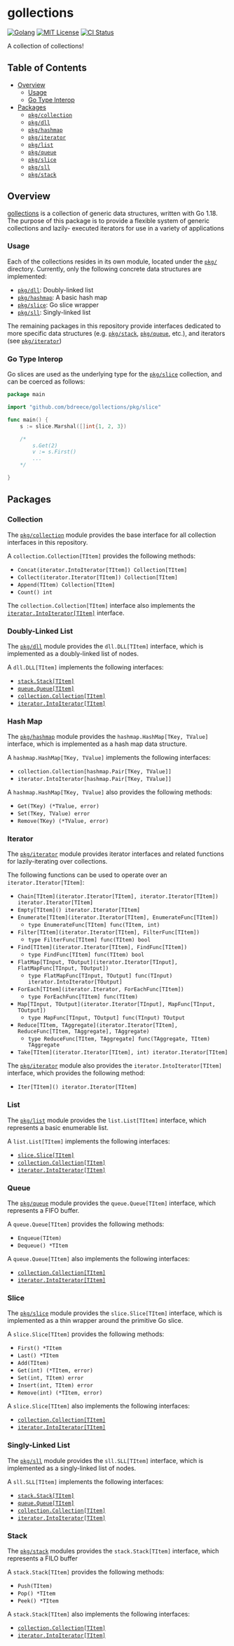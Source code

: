 # gollections

[![Golang](https://img.shields.io/badge/-Go-00ADD8?logo=go&logoColor=white&style=for-the-badge)](https://go.dev/)
[![MIT License](https://img.shields.io/github/license/bdreece/gollections?style=for-the-badge)](https://github.com/bdreece/gollections/blob/main/LICENSE.md)
[![CI Status](https://img.shields.io/github/actions/workflow/status/bdreece/gollections/go.yml?style=for-the-badge)](https://github.com/bdreece/gollections/actions/workflows/go.yml)

A collection of collections!

## Table of Contents

- [Overview](#overview)
  - [Usage](#usage)
  - [Go Type Interop](#go-type-interop)
- [Packages](#packages)
  - [`pkg/collection`](#collection)
  - [`pkg/dll`](#doubly-linked-list)
  - [`pkg/hashmap`](#hash-map)
  - [`pkg/iterator`](#iterator)
  - [`pkg/list`](#list)
  - [`pkg/queue`](#queue)
  - [`pkg/slice`](#slice)
  - [`pkg/sll`](#singly-linked-list)
  - [`pkg/stack`](#stack)

## Overview

[gollections](#gollections) is a collection of generic data structures, written with Go 1.18.
The purpose of this package is to provide a flexible system of generic collections and lazily-
executed iterators for use in a variety of applications

### Usage

Each of the collections resides in its own module, located under the [`pkg/`](pkg/) directory.
Currently, only the following concrete data structures are implemented:

- [`pkg/dll`](#dll): Doubly-linked list
- [`pkg/hashmap`](#hashmap): A basic hash map
- [`pkg/slice`](#slice): Go slice wrapper
- [`pkg/sll`](#sll): Singly-linked list

The remaining packages in this repository provide interfaces dedicated to more specific data structures (e.g. [`pkg/stack`](#stack), [`pkg/queue`](#queue), etc.), and iterators (see [`pkg/iterator`](#iterator))

### Go Type Interop

Go slices are used as the underlying type for the [`pkg/slice`](#slice) collection, and can be
coerced as follows:

```go
package main

import "github.com/bdreece/gollections/pkg/slice"

func main() {
    s := slice.Marshal([]int{1, 2, 3})

    /*
        s.Get(2)
        v := s.First()
        ...
    */

}
```

## Packages

### Collection

The [`pkg/collection`](pkg/collection/) module provides the base interface for all
collection interfaces in this repository.

A `collection.Collection[TItem]` provides the following methods:

- `Concat(iterator.IntoIterator[TItem]) Collection[TItem]`
- `Collect(iterator.Iterator[TItem]) Collection[TItem]`
- `Append(TItem) Collection[TItem]`
- `Count() int`

The `collection.Collection[TItem]` interface also implements the [`iterator.IntoIterator[TItem]`](#iterator) interface.

### Doubly-Linked List

The [`pkg/dll`](pkg/dll/) module provides the `dll.DLL[TItem]` interface, which is implemented as a doubly-linked list of nodes.

A `dll.DLL[TItem]` implements the following interfaces:

- [`stack.Stack[TItem]`](#stack)
- [`queue.Queue[TItem]`](#queue)
- [`collection.Collection[TItem]`](#collection)
- [`iterator.IntoIterator[TItem]`](#iterator)

### Hash Map

The [`pkg/hashmap`](pkg/hashmap/) module provides the `hashmap.HashMap[TKey, TValue]` interface, which is implemented as a hash map data structure.

A `hashmap.HashMap[TKey, TValue]` implements the following interfaces:

- `collection.Collection[hashmap.Pair[TKey, TValue]]`
- `iterator.IntoIterator[hashmap.Pair[TKey, TValue]]`

A `hashmap.HashMap[TKey, TValue]` also provides the following methods:

- `Get(TKey) (*TValue, error)`
- `Set(TKey, TValue) error`
- `Remove(TKey) (*TValue, error)`

### Iterator

The [`pkg/iterator`](pkg/iterator/) module provides iterator interfaces and related functions
for lazily-iterating over collections.

The following functions can be used to operate over an `iterator.Iterator[TItem]`:

- `Chain[TItem](iterator.Iterator[TItem], iterator.Iterator[TItem]) iterator.Iterator[TItem]`
- `Empty[TItem]() iterator.Iterator[TItem]`
- `Enumerate[TItem](iterator.Iterator[TItem], EnumerateFunc[TItem])`
  - `type EnumerateFunc[TItem] func(TItem, int)`
- `Filter[TItem](iterator.Iterator[TItem], FilterFunc[TItem])`
  - `type FilterFunc[TItem] func(TItem) bool`
- `Find[TItem](iterator.Iterator[TItem], FindFunc[TItem])`
  - `type FindFunc[TItem] func(TItem) bool`
- `FlatMap[TInput, TOutput](iterator.Iterator[TInput], FlatMapFunc[TInput, TOutput])`
  - `type FlatMapFunc[TInput, TOutput] func(TInput) iterator.IntoIterator[TOutput]`
- `ForEach[TItem](iterator.Iterator, ForEachFunc[TItem])`
  - `type ForEachFunc[TItem] func(TItem)`
- `Map[TInput, TOutput](iterator.Iterator[TInput], MapFunc[TInput, TOutput])`
  - `type MapFunc[TInput, TOutput] func(TInput) TOutput`
- `Reduce[TItem, TAggregate](iterator.Iterator[TItem], ReduceFunc[TItem, TAggregate], TAggregate)`
  - `type ReduceFunc[TItem, TAggregate] func(TAggregate, TItem) TAggregate`
- `Take[TItem](iterator.Iterator[TItem], int) iterator.Iterator[TItem]`

The [`pkg/iterator`](pkg/iterator/) module also provides the `iterator.IntoIterator[TItem]`
interface, which provides the following method:

- `Iter[TItem]() iterator.Iterator[TItem]`

### List

The [`pkg/list`](pkg/list) module provides the `list.List[TItem]` interface, which represents a basic enumerable list.

A `list.List[TItem]` implements the following interfaces:

- [`slice.Slice[TItem]`](#slice)
- [`collection.Collection[TItem]`](#collection)
- [`iterator.IntoIterator[TItem]`](#iterator)

### Queue

The [`pkg/queue`](pkg/queue) module provides the `queue.Queue[TItem]` interface, which represents a FIFO buffer.

A `queue.Queue[TItem]` provides the following methods:

- `Enqueue(TItem)`
- `Dequeue() *TItem`

A `queue.Queue[TItem]` also implements the following interfaces:

- [`collection.Collection[TItem]`](#collection)
- [`iterator.IntoIterator[TItem]`](#iterator)

### Slice

The [`pkg/slice`](pkg/slice) module provides the `slice.Slice[TItem]` interface, which is implemented as a thin wrapper around the primitive Go slice.

A `slice.Slice[TItem]` provides the following methods:

- `First() *TItem`
- `Last() *TItem`
- `Add(TItem)`
- `Get(int) (*TItem, error)`
- `Set(int, TItem) error`
- `Insert(int, TItem) error`
- `Remove(int) (*TItem, error)`

A `slice.Slice[TItem]` also implements the following interfaces:

- [`collection.Collection[TItem]`](#collection)
- [`iterator.IntoIterator[TItem]`](#iterator)

### Singly-Linked List

The [`pkg/sll`](pkg/sll) module provides the `sll.SLL[TItem]` interface, which is implemented as a singly-linked list of nodes.

A `sll.SLL[TItem]` implements the following interfaces:

- [`stack.Stack[TItem]`](#stack)
- [`queue.Queue[TItem]`](#queue)
- [`collection.Collection[TItem]`](#collection)
- [`iterator.IntoIterator[TItem]`](#iterator)

### Stack

The [`pkg/stack`](pkg/stack) modules provides the `stack.Stack[TItem]` interface, which represents a FILO buffer

A `stack.Stack[TItem]` provides the following methods:

- `Push(TItem)`
- `Pop() *TItem`
- `Peek() *TItem`

A `stack.Stack[TItem]` also implements the following interfaces:

- [`collection.Collection[TItem]`](#collection)
- [`iterator.IntoIterator[TItem]`](#iterator)
